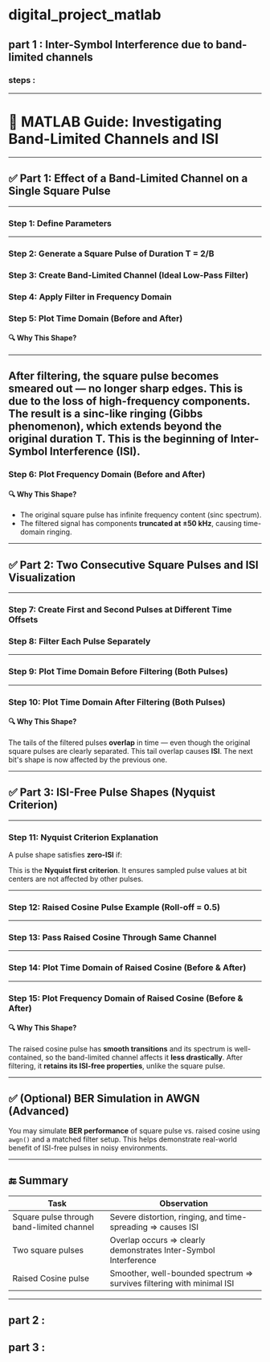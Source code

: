 # digital_project_matlab

## part 1 :  Inter-Symbol Interference due to band-limited channels
### steps : 

---

# 📘 **MATLAB Guide: Investigating Band-Limited Channels and ISI**

---

## ✅ **Part 1: Effect of a Band-Limited Channel on a Single Square Pulse**

---

### **Step 1: Define Parameters**
---

### **Step 2: Generate a Square Pulse of Duration T = 2/B**

### **Step 3: Create Band-Limited Channel (Ideal Low-Pass Filter)**
### **Step 4: Apply Filter in Frequency Domain**

### **Step 5: Plot Time Domain (Before and After)**
#### 🔍 **Why This Shape?**

---
After filtering, the square pulse becomes **smeared out** — no longer sharp edges. This is due to the loss of high-frequency components. The result is a **sinc-like ringing** (Gibbs phenomenon), which **extends beyond the original duration T**. This is the beginning of **Inter-Symbol Interference (ISI)**.
---

### **Step 6: Plot Frequency Domain (Before and After)**

#### 🔍 **Why This Shape?**

* The original square pulse has infinite frequency content (sinc spectrum).
* The filtered signal has components **truncated at ±50 kHz**, causing time-domain ringing.

---

## ✅ **Part 2: Two Consecutive Square Pulses and ISI Visualization**

---

### **Step 7: Create First and Second Pulses at Different Time Offsets**



### **Step 8: Filter Each Pulse Separately**



---

### **Step 9: Plot Time Domain Before Filtering (Both Pulses)**



---

### **Step 10: Plot Time Domain After Filtering (Both Pulses)**



#### 🔍 **Why This Shape?**

The tails of the filtered pulses **overlap** in time — even though the original square pulses are clearly separated. This tail overlap causes **ISI**. The next bit's shape is now affected by the previous one.

---

## ✅ **Part 3: ISI-Free Pulse Shapes (Nyquist Criterion)**

---

### **Step 11: Nyquist Criterion Explanation**

A pulse shape satisfies **zero-ISI** if:



This is the **Nyquist first criterion**. It ensures sampled pulse values at bit centers are not affected by other pulses.

---

### **Step 12: Raised Cosine Pulse Example (Roll-off = 0.5)**



---

### **Step 13: Pass Raised Cosine Through Same Channel**



---

### **Step 14: Plot Time Domain of Raised Cosine (Before & After)**

---

### **Step 15: Plot Frequency Domain of Raised Cosine (Before & After)**


#### 🔍 **Why This Shape?**

The raised cosine pulse has **smooth transitions** and its spectrum is well-contained, so the band-limited channel affects it **less drastically**. After filtering, it **retains its ISI-free properties**, unlike the square pulse.

---

## ✅ (Optional) BER Simulation in AWGN (Advanced)

You may simulate **BER performance** of square pulse vs. raised cosine using `awgn()` and a matched filter setup. This helps demonstrate real-world benefit of ISI-free pulses in noisy environments.

---

## 🔚 Summary

| Task                                      | Observation                                                           |
| ----------------------------------------- | --------------------------------------------------------------------- |
| Square pulse through band-limited channel | Severe distortion, ringing, and time-spreading ⇒ causes ISI           |
| Two square pulses                         | Overlap occurs ⇒ clearly demonstrates Inter-Symbol Interference       |
| Raised Cosine pulse                       | Smoother, well-bounded spectrum ⇒ survives filtering with minimal ISI |

---



## part 2 :

## part 3 :
